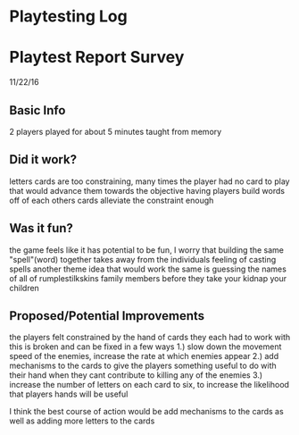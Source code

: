 # Playtesting Log

# Playtest Report Survey

11/22/16

## Basic Info
  2 players
  played for about 5 minutes
  taught from memory


## Did it work?
  letters cards are too constraining, many times the player had no card to play that would advance them towards the objective
  having players build words off of each others cards alleviate the constraint enough

## Was it fun?
  the game feels like it has potential to be fun, I worry that building the same "spell"(word) together takes away from the individuals feeling of casting spells
  another theme idea that would work the same is guessing the names of all of rumplestilkskins family members before they take your kidnap your children

## Proposed/Potential Improvements
  the players felt constrained by the hand of cards they each had to work with
  this is broken and can be fixed in a few ways
    1.) slow down the movement speed of the enemies, increase the rate at which enemies appear
    2.) add mechanisms to the cards to give the players something useful to do with their hand when they cant contribute to killing any of the enemies
    3.) increase the number of letters on each card to six, to increase the likelihood that players hands will be useful

  I think the best course of action would be add mechanisms to the cards as well as adding more letters to the cards
